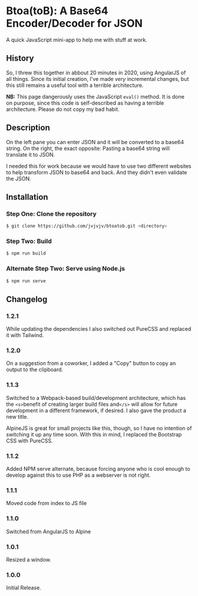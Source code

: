 # Btoa(toB): A Base64 Encoder/Decoder for JSON
A quick JavaScript mini-app to help me with stuff at work.

## History

So, I threw this together in abbout 20 minutes in 2020, using AngularJS of all things. Since its initial creation, I've made _very_ incremental changes, but this still remains a useful tool with a terrible architecture.

**NB:** This page dangerously uses the JavaScript `eval()` method. It is done on purpose, since this code is self-described as having a terrible architecture. Please do not copy my bad habit.

## Description

On the left pane you can enter JSON and it will be converted to a base64 string. On the right, the exact opposite: Pasting a base64 string will translate it to JSON.

I needed this for work because we would have to use two different websites to help transform JSON to base64 and back. And they didn't even validate the JSON.

## Installation

### Step One: Clone the repository

```bash
$ git clone https://github.com/jvjvjv/btoatob.git <directory>
```

### Step Two: Build

```bash
$ npm run build
```

### Alternate Step Two: Serve using Node.js

```bash
$ npm run serve
```
## Changelog

### 1.2.1

While updating the dependencies I also switched out PureCSS and replaced it with Tailwind.

### 1.2.0

On a suggestion from a coworker, I added a "Copy" button to copy an output to the clipboard.

### 1.1.3

Switched to a Webpack-based build/development architecture, which has the `<s>`benefit of creating larger build files and`</s>` will allow for future development in a different framework, if desired. I also gave the product a new title.

AlpineJS is great for small projects like this, though, so I have no intention of switching it up any time soon. With this in mind, I replaced the Bootstrap CSS with PureCSS.

### 1.1.2

Added NPM serve alternate, because forcing anyone who is cool enough to develop against this to use PHP as a webserver is not right.

### 1.1.1

Moved code from index to JS file

### 1.1.0

Switched from AngularJS to Alpine

### 1.0.1

Resized a window.

### 1.0.0

Initial Release.
